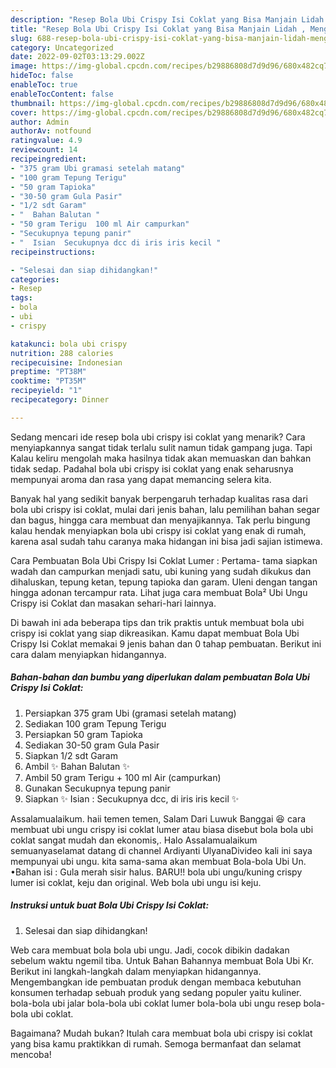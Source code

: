 ```yaml
---
description: "Resep Bola Ubi Crispy Isi Coklat yang Bisa Manjain Lidah , Menggugah Selera"
title: "Resep Bola Ubi Crispy Isi Coklat yang Bisa Manjain Lidah , Menggugah Selera"
slug: 688-resep-bola-ubi-crispy-isi-coklat-yang-bisa-manjain-lidah-menggugah-selera
category: Uncategorized
date: 2022-09-02T03:13:29.002Z
image: https://img-global.cpcdn.com/recipes/b29886808d7d9d96/680x482cq70/bola-ubi-crispy-isi-coklat-foto-resep-utama.jpg
hideToc: false
enableToc: true
enableTocContent: false
thumbnail: https://img-global.cpcdn.com/recipes/b29886808d7d9d96/680x482cq70/bola-ubi-crispy-isi-coklat-foto-resep-utama.jpg
cover: https://img-global.cpcdn.com/recipes/b29886808d7d9d96/680x482cq70/bola-ubi-crispy-isi-coklat-foto-resep-utama.jpg
author: Admin
authorAv: notfound
ratingvalue: 4.9
reviewcount: 14
recipeingredient:
- "375 gram Ubi gramasi setelah matang"
- "100 gram Tepung Terigu"
- "50 gram Tapioka"
- "30-50 gram Gula Pasir"
- "1/2 sdt Garam"
- "  Bahan Balutan "
- "50 gram Terigu  100 ml Air campurkan"
- "Secukupnya tepung panir"
- "  Isian  Secukupnya dcc di iris iris kecil "
recipeinstructions:

- "Selesai dan siap dihidangkan!"
categories:
- Resep
tags:
- bola
- ubi
- crispy

katakunci: bola ubi crispy 
nutrition: 288 calories
recipecuisine: Indonesian
preptime: "PT38M"
cooktime: "PT35M"
recipeyield: "1"
recipecategory: Dinner

---
```



Sedang mencari ide resep bola ubi crispy isi coklat yang menarik? Cara menyiapkannya sangat tidak terlalu sulit namun tidak gampang juga. Tapi Kalau keliru mengolah maka hasilnya tidak akan memuaskan dan bahkan tidak sedap. Padahal bola ubi crispy isi coklat yang enak seharusnya mempunyai aroma dan rasa yang dapat memancing selera kita.


Banyak hal yang sedikit banyak berpengaruh terhadap kualitas rasa dari bola ubi crispy isi coklat, mulai dari jenis bahan, lalu pemilihan bahan segar dan bagus, hingga cara membuat dan menyajikannya. Tak perlu bingung kalau hendak menyiapkan bola ubi crispy isi coklat yang enak di rumah, karena asal sudah tahu caranya maka hidangan ini bisa jadi sajian istimewa.

Cara Pembuatan Bola Ubi Crispy Isi Coklat Lumer : Pertama- tama siapkan wadah dan campurkan menjadi satu, ubi kuning yang sudah dikukus dan dihaluskan, tepung ketan, tepung tapioka dan garam. Uleni dengan tangan hingga adonan tercampur rata. Lihat juga cara membuat Bola² Ubi Ungu Crispy isi Coklat dan masakan sehari-hari lainnya.


Di bawah ini ada beberapa tips dan trik praktis untuk membuat bola ubi crispy isi coklat yang siap dikreasikan. Kamu dapat membuat Bola Ubi Crispy Isi Coklat memakai 9 jenis bahan dan 0 tahap pembuatan. Berikut ini cara dalam menyiapkan hidangannya.

<!--inarticleads1-->

##### Bahan-bahan dan bumbu yang diperlukan dalam pembuatan Bola Ubi Crispy Isi Coklat:

1. Persiapkan 375 gram Ubi (gramasi setelah matang)
1. Sediakan 100 gram Tepung Terigu
1. Persiapkan 50 gram Tapioka
1. Sediakan 30-50 gram Gula Pasir
1. Siapkan 1/2 sdt Garam
1. Ambil  ✨ Bahan Balutan ✨
1. Ambil 50 gram Terigu + 100 ml Air (campurkan)
1. Gunakan Secukupnya tepung panir
1. Siapkan  ✨ Isian : Secukupnya dcc, di iris iris kecil ✨


Assalamualaikum. haii temen temen, Salam Dari Luwuk Banggai 😆 cara membuat ubi ungu crispy isi coklat lumer atau biasa disebut bola bola ubi coklat sangat mudah dan ekonomis,. Halo Assalamualaikum semuanyaselamat datang di channel Ardiyanti UlyanaDivideo kali ini saya mempunyai ubi ungu. kita sama-sama akan membuat Bola-bola Ubi Un. •Bahan isi : Gula merah sisir halus. BARU!! bola ubi ungu/kuning crispy lumer isi coklat, keju dan original. Web bola ubi ungu isi keju. 

<!--inarticleads2-->

##### Instruksi untuk buat Bola Ubi Crispy Isi Coklat:


1. Selesai dan siap dihidangkan!

Web cara membuat bola bola ubi ungu. Jadi, cocok dibikin dadakan sebelum waktu ngemil tiba. Untuk Bahan Bahannya membuat Bola Ubi Kr. Berikut ini langkah-langkah dalam menyiapkan hidangannya. Mengembangkan ide pembuatan produk dengan membaca kebutuhan konsumen terhadap sebuah produk yang sedang populer yaitu kuliner. bola-bola ubi jalar bola-bola ubi coklat lumer bola-bola ubi ungu resep bola-bola ubi coklat. 

Bagaimana? Mudah bukan? Itulah cara membuat bola ubi crispy isi coklat yang bisa kamu praktikkan di rumah. Semoga bermanfaat dan selamat mencoba!
